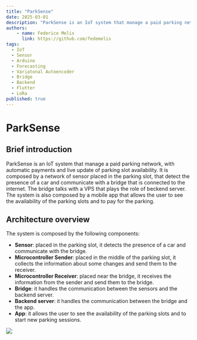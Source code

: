 ```yaml
---
title: "ParkSense"
date: 2025-03-01
description: "ParkSense is an IoT system that manage a paid parking network, with automatic payments and live update of parking slot availability."
authors:
    - name: Federico Melis
      link: https://github.com/fedemelis
tags:
  - IoT
  - Sensor
  - Arduino
  - Forecasting
  - Variatonal Autoencoder
  - Bridge
  - Backend
  - Flutter
  - LoRa
published: true
---
```


# ParkSense

## Brief introduction

ParkSense is an IoT system that manage a paid parking network, with automatic payments and live update of parking slot availability. It is composed by a network of sensor placed in the parking slot, that detect the presence of a car and communicate with a bridge that is connected to the internet. The bridge talks with a VPS that plays the role of beckend server. The system is also composed by a mobile app that allows the user to see the availability of the parking slots and to pay for the parking.

## Architecture overview

The system is composed by the following components:

* **Sensor**: placed in the parking slot, it detects the presence of a car and communicate with the bridge.
* **Microcontroller Sender**: placed in the middle of the parking slot, it collects the information about some changes and send them to the receiver.
* **Microcontroller Receiver**: placed near the bridge, it receives the information from the sender and send them to the bridge.
* **Bridge**: it handles the communication between the sensors and the backend server.
* **Backend server**: it handles the communication between the bridge and the app.
* **App**: it allows the user to see the availability of the parking slots and to start new parking sessions.

![](/images/architecture.png)
```

